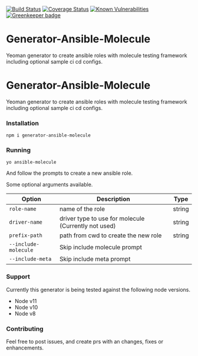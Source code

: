 [![Build Status](https://travis-ci.com/Aaron-K-T-Berry/generator-ansible-molecule.svg?branch=master)](https://travis-ci.com/Aaron-K-T-Berry/generator-ansible-molecule)
[![Coverage Status](https://coveralls.io/repos/github/Aaron-K-T-Berry/generator-ansible-molecule/badge.svg?branch=master)](https://coveralls.io/github/Aaron-K-T-Berry/generator-ansible-molecule?branch=master)
[![Known Vulnerabilities](https://snyk.io/test/github/Aaron-K-T-Berry/generator-ansible-molecule/badge.svg)](https://snyk.io/test/github/Aaron-K-T-Berry/generator-ansible-molecule) 
[![Greenkeeper badge](https://badges.greenkeeper.io/Aaron-K-T-Berry/generator-ansible-molecule.svg)](https://greenkeeper.io/)
# Generator-Ansible-Molecule
Yeoman generator to create ansible roles with molecule testing framework including optional sample ci cd configs.

# Generator-Ansible-Molecule

Yeoman generator to create ansible roles with molecule testing framework including optional sample ci cd configs.

### Installation

```
npm i generator-ansible-molecule
```

### Running

```
yo ansible-molecule
```

And follow the prompts to create a new ansible role.

Some optional arguments available.

| Option               | Description                                          | Type   |
| -------------------- | ---------------------------------------------------- | ------ |
| `role-name`          | name of the role                                     | string |
| `driver-name`        | driver type to use for molecule (Currently not used) | string |
| `prefix-path`        | path from cwd to create the new role                 | string |
| `--include-molecule` | Skip include molecule prompt                         |        |
| `--include-meta`     | Skip include meta prompt                             |        |

### Support

Currently this generator is being tested against the following node versions.

- Node v11
- Node v10
- Node v8

### Contributing

Feel free to post issues, and create prs with an changes, fixes or enhancements.

<!-- TODO [CICD] Add more ci cd options aim for all free ones on github marketplace -->
<!-- TODO [MOLECULE] Implement molecule driver opts -->
<!-- TODO [MOLECULE] Add more molecule driver opts -->
<!-- TODO [MOLECULE] Cleanup optional molecule files -->
<!-- TODO [TESTS] Split up tests more logically -->
<!-- TODO [REPO] Add semantic release to ci pipeline -->
<!-- TODO [DRIVER] Add prompts for different driver opts -->
